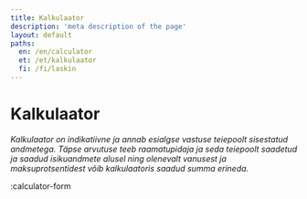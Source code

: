 ```yaml
---
title: Kalkulaator
description: 'meta description of the page'
layout: default
paths:
  en: /en/calculator
  et: /et/kalkulaator
  fi: /fi/laskin
---
```


# Kalkulaator

*Kalkulaator on indikatiivne ja annab esialgse vastuse teiepoolt sisestatud andmetega. Täpse arvutuse teeb raamatupidaja ja seda teiepoolt saadetud ja saadud isikuandmete alusel ning olenevalt vanusest ja maksuprotsentidest võib kalkulaatoris saadud summa erineda.*

:calculator-form

